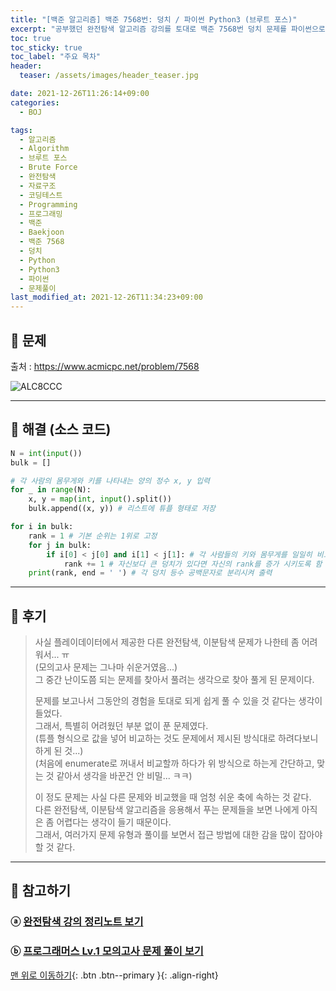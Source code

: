 ```yaml
---
title: "[백준 알고리즘] 백준 7568번: 덩치 / 파이썬 Python3 (브루트 포스)"
excerpt: "공부했던 완전탐색 알고리즘 강의를 토대로 백준 7568번 덩치 문제를 파이썬으로 풀어보았다."
toc: true
toc_sticky: true
toc_label: "주요 목차"
header:
  teaser: /assets/images/header_teaser.jpg

date: 2021-12-26T11:26:14+09:00
categories:
  - BOJ

tags:
  - 알고리즘
  - Algorithm
  - 브루트 포스
  - Brute Force
  - 완전탐색
  - 자료구조
  - 코딩테스트
  - Programming
  - 프로그래밍
  - 백준
  - Baekjoon
  - 백준 7568
  - 덩치
  - Python
  - Python3
  - 파이썬
  - 문제풀이
last_modified_at: 2021-12-26T11:34:23+09:00
---
```


## 🔔 문제

출처 : <https://www.acmicpc.net/problem/7568>

![ALC8CCC](https://user-images.githubusercontent.com/78403443/147397140-73ce24ec-8d4a-4ddd-a146-a8e8e15e40e9.jpg)

---

## 🔐 해결 (소스 코드)

```python
N = int(input())
bulk = []

# 각 사람의 몸무게와 키를 나타내는 양의 정수 x, y 입력 
for _ in range(N):
    x, y = map(int, input().split())
    bulk.append((x, y)) # 리스트에 튜플 형태로 저장

for i in bulk:
    rank = 1 # 기본 순위는 1위로 고정
    for j in bulk: 
        if i[0] < j[0] and i[1] < j[1]: # 각 사람들의 키와 몸무게를 일일히 비교해서
            rank += 1 # 자신보다 큰 덩치가 있다면 자신의 rank를 증가 시키도록 함
    print(rank, end = ' ') # 각 덩치 등수 공백문자로 분리시켜 출력
```

---

## 📝 후기

>사실 플레이데이터에서 제공한 다른 완전탐색, 이분탐색 문제가 나한테 좀 어려워서... ㅠ<br>(모의고사 문제는 그나마 쉬운거였음...)<br>그 중간 난이도쯤 되는 문제를 찾아서 풀려는 생각으로 찾아 풀게 된 문제이다.
>
>문제를 보고나서 그동안의 경험을 토대로 되게 쉽게 풀 수 있을 것 같다는 생각이 들었다.<br>그래서, 특별히 어려웠던 부분 없이 푼 문제였다.<br>(튜플 형식으로 값을 넣어 비교하는 것도 문제에서 제시된 방식대로 하려다보니 하게 된 것...)<br>(처음에 enumerate로 꺼내서 비교할까 하다가 위 방식으로 하는게 간단하고, 맞는 것 같아서 생각을 바꾼건 안 비밀... ㅋㅋ)
>
>이 정도 문제는 사실 다른 문제와 비교했을 때 엄청 쉬운 축에 속하는 것 같다.<br>다른 완전탐색, 이분탐색 알고리즘을 응용해서 푸는 문제들을 보면 나에게 아직은 좀 어렵다는 생각이 들기 때문이다.<br>그래서, 여러가지 문제 유형과 풀이를 보면서 접근 방법에 대한 감을 많이 잡아야 할 것 같다.

---

## 👣 참고하기

### ⓐ [완전탐색 강의 정리노트 보기](https://root-devvoo.github.io/algorithm/%EC%99%84%EC%A0%84%ED%83%90%EC%83%89,%EC%9D%B4%EB%B6%84%ED%83%90%EC%83%89/#part-1-%EC%99%84%EC%A0%84%ED%83%90%EC%83%89-brute-force)

### ⓑ [프로그래머스 Lv.1 모의고사 문제 풀이 보기](https://root-devvoo.github.io/programmers/%ED%94%84%EB%A1%9C%EA%B7%B8%EB%9E%98%EB%A8%B8%EC%8A%A4_%EB%AA%A8%EC%9D%98%EA%B3%A0%EC%82%AC/)

[맨 위로 이동하기](#){: .btn .btn--primary }{: .align-right}